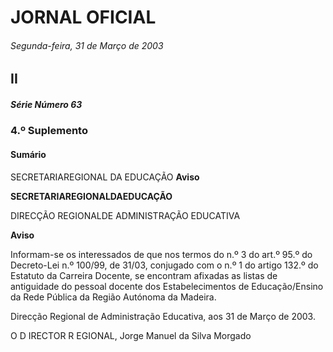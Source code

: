 # JORNAL OFICIAL

###### Segunda-feira, 31 de Março de 2003

## II

##### Série Número 63

### **4.º Suplemento**

#### **Sumário**

SECRETARIAREGIONAL DA EDUCAÇÃO
**Aviso**


**SECRETARIAREGIONALDAEDUCAÇÃO**


DIRECÇÃO REGIONALDE ADMINISTRAÇÃO EDUCATIVA


**Aviso**


Informam-se os interessados de que nos termos do n.º 3 do art.º 95.º do Decreto-Lei n.º 100/99, de 31/03, conjugado com
o n.º 1 do artigo 132.º do Estatuto da Carreira Docente, se encontram afixadas as listas de antiguidade do pessoal docente dos
Estabelecimentos de Educação/Ensino da Rede Pública da Região Autónoma da Madeira.


Direcção Regional de Administração Educativa, aos 31 de Março de 2003.


O D IRECTOR R EGIONAL, Jorge Manuel da Silva Morgado

